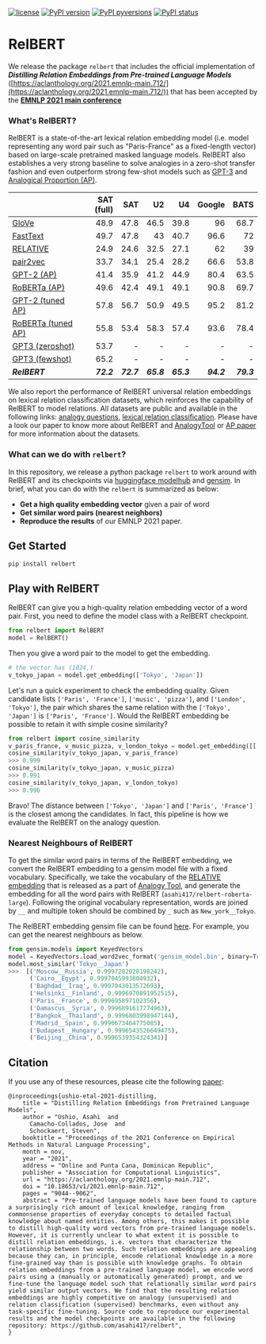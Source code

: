 [![license](https://img.shields.io/badge/License-MIT-brightgreen.svg)](https://github.com/asahi417/relbert/blob/master/LICENSE)
[![PyPI version](https://badge.fury.io/py/relbert.svg)](https://badge.fury.io/py/relbert)
[![PyPI pyversions](https://img.shields.io/pypi/pyversions/relbert.svg)](https://pypi.python.org/pypi/relbert/)
[![PyPI status](https://img.shields.io/pypi/status/relbert.svg)](https://pypi.python.org/pypi/relbert/)

# RelBERT
We release the package `relbert` that includes the official implementation of
***Distilling Relation Embeddings from Pre-trained Language Models*** ([https://aclanthology.org/2021.emnlp-main.712/](https://aclanthology.org/2021.emnlp-main.712/))
that has been accepted by the [**EMNLP 2021 main conference**](https://2021.emnlp.org/)

### What's RelBERT?
RelBERT is a state-of-the-art lexical relation embedding model (i.e. model representing any word pair such as "Paris-France" as a fixed-length vector) based on large-scale pretrained masked language models. RelBERT also establishes a very strong baseline to solve analogies in a zero-shot transfer fashion and even outperform strong few-shot models such as [GPT-3](https://arxiv.org/abs/2005.14165) and [Analogical Proportion (AP)](https://aclanthology.org/2021.acl-long.280/).

|                    |   SAT (full) |   SAT |   U2 |   U4 |   Google |   BATS |
|:-------------------|-------------:|------:|-----:|-----:|---------:|-------:|
| [GloVe](https://nlp.stanford.edu/projects/glove/)              |       48.9 |  47.8 | 46.5 | 39.8 |     96   |   68.7 |
| [FastText](https://fasttext.cc/)           |       49.7 |  47.8 | 43   | 40.7 |     96.6 |   72   |
| [RELATIVE](http://josecamachocollados.com/papers/relative_ijcai2019.pdf)           |       24.9 |  24.6 | 32.5 | 27.1 |     62   |   39   |
| [pair2vec](https://arxiv.org/abs/1810.08854)           |       33.7 |  34.1 | 25.4 | 28.2 |     66.6 |   53.8 |
| [GPT-2 (AP)](https://aclanthology.org/2021.acl-long.280/)           | 41.4 | 35.9 | 41.2 | 44.9 | 80.4 | 63.5 |
| [RoBERTa (AP)](https://aclanthology.org/2021.acl-long.280/)         | 49.6 | 42.4 | 49.1 | 49.1 | 90.8 | 69.7 |
| [GPT-2 (tuned AP)](https://aclanthology.org/2021.acl-long.280/)     | 57.8 | 56.7 | 50.9 | 49.5 | 95.2 | 81.2 |
| [RoBERTa (tuned AP)](https://aclanthology.org/2021.acl-long.280/)   | 55.8 | 53.4 | 58.3 | 57.4 | 93.6 | 78.4 | 
| [GPT3 (zeroshot)](https://arxiv.org/abs/2005.14165)               |     53.7   |  - | - | - |  - | - |
| [GPT3 (fewshot)](https://arxiv.org/abs/2005.14165)               |     65.2   |  - | - | - |  - | - |
| ***RelBERT***          |      ***72.2*** |  ***72.7*** | ***65.8*** | ***65.3*** |     ***94.2*** |   ***79.3*** |

[comment]: <> (| ***RelBERT &#40;triplet&#41;***      |      ***67.9*** |  ***67.7*** | ***68.0*** | ***63.2*** |     ***94.2*** |   ***78.9*** |)
[comment]: <> (| ***RelBERT &#40;nce&#41;***          |      ***72.2*** |  ***72.7*** | ***65.8*** | ***65.3*** |     ***94.2*** |   ***79.3*** |)

We also report the performance of RelBERT universal relation embeddings on lexical relation classification datasets, which reinforces the capability of RelBERT to model relations. 
All datasets are public and available in the following links: [analogy questions](https://github.com/asahi417/AnalogyTools/releases/download/0.0.0/analogy_test_dataset.zip), [lexical relation classification](https://github.com/asahi417/AnalogyTools/releases/download/0.0.0/lexical_relation_dataset.zip).
Please have a look our paper to know more about RelBERT and [AnalogyTool](https://github.com/asahi417/AnalogyTools) or [AP paper](https://aclanthology.org/2021.acl-long.280/) for more information about the datasets.

### What can we do with `relbert`?
In this repository, we release a python package `relbert` to work around with RelBERT and its checkpoints via [huggingface modelhub](https://huggingface.co/models) and [gensim](https://radimrehurek.com/gensim/).
In brief, what you can do with the `relbert` is summarized as below:
- **Get a high quality embedding vector** given a pair of word
- **Get similar word pairs (nearest neighbors)**
- **Reproduce the results** of our EMNLP 2021 paper.

## Get Started
```shell
pip install relbert
```

## Play with RelBERT
RelBERT can give you a high-quality relation embedding vector of a word pair. First, you need to define the model class with a RelBERT checkpoint.
```python
from relbert import RelBERT
model = RelBERT()
```

Then you give a word pair to the model to get the embedding.
```python
# the vector has (1024,)
v_tokyo_japan = model.get_embedding(['Tokyo', 'Japan'])
```

Let's run a quick experiment to check the embedding quality. Given candidate lists `['Paris', 'France']`, `['music', 'pizza']`, and `['London', 'Tokyo']`, the pair which shares
the same relation with the `['Tokyo', 'Japan']` is `['Paris', 'France']`. Would the RelBERT embedding be possible to retain it with simple cosine similarity?  
```python
from relbert import cosine_similarity
v_paris_france, v_music_pizza, v_london_tokyo = model.get_embedding([['Paris', 'France'], ['music', 'pizza'], ['London', 'Tokyo']])
cosine_similarity(v_tokyo_japan, v_paris_france)
>>> 0.999
cosine_similarity(v_tokyo_japan, v_music_pizza)
>>> 0.991
cosine_similarity(v_tokyo_japan, v_london_tokyo)
>>> 0.996
```
Bravo! The distance between `['Tokyo', 'Japan']` and `['Paris', 'France']` is the closest among the candidates.
In fact, this pipeline is how we evaluate the RelBERT on the analogy question.

### Nearest Neighbours of RelBERT
To get the similar word pairs in terms of the RelBERT embedding, we convert the RelBERT embedding to a gensim model file with a fixed vocabulary.
Specifically, we take the vocabulary of the [RELATIVE embedding](http://josecamachocollados.com/papers/relative_ijcai2019.pdf) that is released as a part of
[Analogy Tool](https://github.com/asahi417/AnalogyTools#relative-embedding), and generate the embedding for all the word pairs with RelBERT (`asahi417/relbert-roberta-large`).
Following the original vocabulary representation, words are joined by `__` and multiple token should be combined by `_` such as `New_york__Tokyo`.

The RelBERT embedding gensim file can be found [here](https://drive.google.com/file/d/1z3UeWALwf6EkujI3oYUCwkrIhMuJFdRA/view?usp=sharing). For example, you can get the nearest neighbours as below.
```python
from gensim.models import KeyedVectors
model = KeyedVectors.load_word2vec_format('gensim_model.bin', binary=True)
model.most_similar('Tokyo__Japan')
>>>  [('Moscow__Russia', 0.9997282028198242),
      ('Cairo__Egypt', 0.9997045993804932),
      ('Baghdad__Iraq', 0.9997043013572693),
      ('Helsinki__Finland', 0.9996970891952515),
      ('Paris__France', 0.999695897102356),
      ('Damascus__Syria', 0.9996891617774963),
      ('Bangkok__Thailand', 0.9996803998947144),
      ('Madrid__Spain', 0.9996673464775085),
      ('Budapest__Hungary', 0.9996543526649475),
      ('Beijing__China', 0.9996539354324341)]
```


## Citation
If you use any of these resources, please cite the following [paper](https://arxiv.org/abs/2110.15705):
```
@inproceedings{ushio-etal-2021-distilling,
    title = "Distilling Relation Embeddings from Pretrained Language Models",
    author = "Ushio, Asahi  and
      Camacho-Collados, Jose  and
      Schockaert, Steven",
    booktitle = "Proceedings of the 2021 Conference on Empirical Methods in Natural Language Processing",
    month = nov,
    year = "2021",
    address = "Online and Punta Cana, Dominican Republic",
    publisher = "Association for Computational Linguistics",
    url = "https://aclanthology.org/2021.emnlp-main.712",
    doi = "10.18653/v1/2021.emnlp-main.712",
    pages = "9044--9062",
    abstract = "Pre-trained language models have been found to capture a surprisingly rich amount of lexical knowledge, ranging from commonsense properties of everyday concepts to detailed factual knowledge about named entities. Among others, this makes it possible to distill high-quality word vectors from pre-trained language models. However, it is currently unclear to what extent it is possible to distill relation embeddings, i.e. vectors that characterize the relationship between two words. Such relation embeddings are appealing because they can, in principle, encode relational knowledge in a more fine-grained way than is possible with knowledge graphs. To obtain relation embeddings from a pre-trained language model, we encode word pairs using a (manually or automatically generated) prompt, and we fine-tune the language model such that relationally similar word pairs yield similar output vectors. We find that the resulting relation embeddings are highly competitive on analogy (unsupervised) and relation classification (supervised) benchmarks, even without any task-specific fine-tuning. Source code to reproduce our experimental results and the model checkpoints are available in the following repository: https://github.com/asahi417/relbert",
}
```
